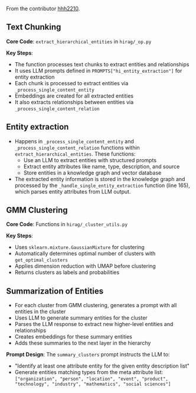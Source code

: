 From the contributor [hhh2210](https://github.com/hhh2210).
## Text Chunking
**Core Code**: `extract_hierarchical_entities` in `hirag/_op.py`

**Key Steps**:
- The function processes text chunks to extract entities and relationships
- It uses LLM prompts defined in `PROMPTS["hi_entity_extraction"]` for entity extraction
- Each chunk is processed to extract entities via `_process_single_content_entity`
- Embeddings are created for all extracted entities
- It also extracts relationships between entities via `_process_single_content_relation`

## Entity extraction
- Happens in `_process_single_content_entity` and `_process_single_content_relation` functions within `extract_hierarchical_entities`. These functions:
    - Use an LLM to extract entities with structured prompts
    - Extract entity attributes like name, type, description, and source
    - Store entities in a knowledge graph and vector database
- The extracted entity information is stored in the knowledge graph and processed by the `_handle_single_entity_extraction` function (line 165), which parses entity attributes from LLM output.

## GMM Clustering
**Core Code**: Functions in `hirag/_cluster_utils.py`

**Key Steps**:
- Uses `sklearn.mixture.GaussianMixture` for clustering
- Automatically determines optimal number of clusters with `get_optimal_clusters`
- Applies dimension reduction with UMAP before clustering
- Returns clusters as labels and probabilities

## Summarization of Entities
- For each cluster from GMM clustering, generates a prompt with all entities in the cluster
- Uses LLM to generate summary entities for the cluster
- Parses the LLM response to extract new higher-level entities and relationships
- Creates embeddings for these summary entities
- Adds these summaries to the next layer in the hierarchy

**Prompt Design**: The `summary_clusters` prompt instructs the LLM to:
- "Identify at least one attribute entity for the given entity description list"
- Generate entities matching types from the meta attribute list: `["organization", "person", "location", "event", "product", "technology", "industry", "mathematics", "social sciences"]`

